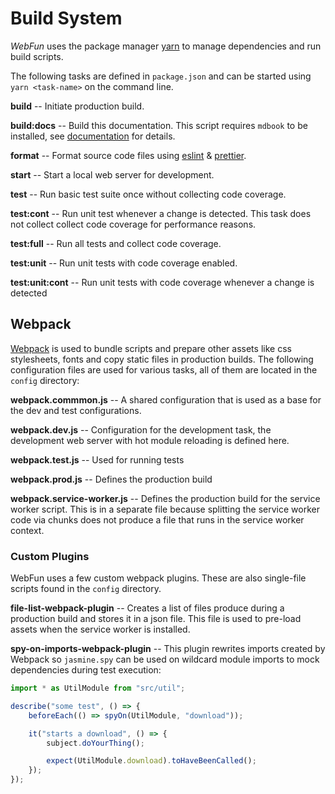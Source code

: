 Build System
============

*WebFun* uses the package manager [yarn](https://yarnpkg.com) to manage dependencies and run build scripts.

The following tasks are defined in `package.json` and can be started using `yarn <task-name>` on the command line.

**build** -- Initiate production build.

**build:docs** -- Build this documentation. This script requires `mdbook` to be installed, see [documentation](documentation.md) for details.

**format** -- Format source code files using [eslint](https://eslint.org) & [prettier](https://prettier.io).

**start** -- Start a local web server for development.

**test** -- Run basic test suite once without collecting code coverage.

**test:cont** -- Run unit test whenever a change is detected. This task does not collect collect code coverage for performance reasons.

**test:full** -- Run all tests and collect code coverage.

**test:unit** -- Run unit tests with code coverage enabled.

**test:unit:cont** -- Run unit tests with code coverage whenever a change is detected

Webpack
-------

[Webpack](https://webpack.js.org) is used to bundle scripts and prepare other assets like css stylesheets, fonts and copy static files in production builds. The following configuration files are used for various tasks, all of them are located in the `config` directory:

**webpack.commmon.js** -- A shared configuration that is used as a base for the dev and test configurations.

**webpack.dev.js** -- Configuration for the development task, the development web server with hot module reloading is defined here.

**webpack.test.js** -- Used for running tests

**webpack.prod.js** -- Defines the production build

**webpack.service-worker.js** -- Defines the production build for the service worker script. This is in a separate file because splitting the service worker code via chunks does not produce a file that runs in the service worker context.

### Custom Plugins

WebFun uses a few custom webpack plugins. These are also single-file scripts found in the `config` directory.

**file-list-webpack-plugin** -- Creates a list of files produce during a production build and stores it in a json file. This file is used to pre-load assets when the service worker is installed.

**spy-on-imports-webpack-plugin** -- This plugin rewrites imports created by Webpack so `jasmine.spy` can be used on wildcard module imports to mock dependencies during test execution:

```javascript
import * as UtilModule from "src/util";

describe("some test", () => {
	beforeEach(() => spyOn(UtilModule, "download"));

	it("starts a download", () => {
		subject.doYourThing();

		expect(UtilModule.download).toHaveBeenCalled();
	});
});
```
